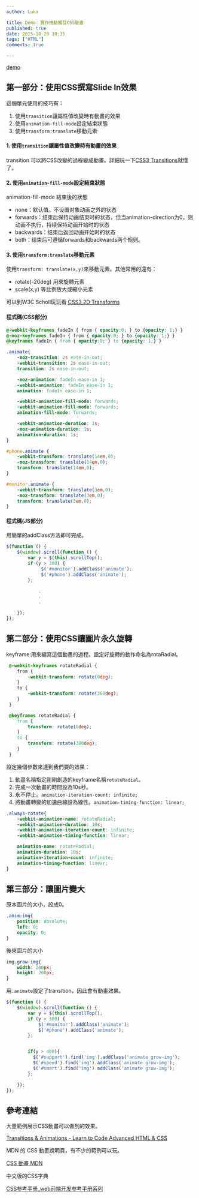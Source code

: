 ```yaml
---
author: Luka

title: Demo：實作捲動觸發CSS動畫
published: true
date: 2015-10-20 18:35
tags: ["HTML"]
comments: true

---
```


[demo](http://luka7go.github.io/CSS-Animation-Page-Demo/)

## 第一部分：使用CSS撰寫Slide In效果

這個單元使用的技巧有：

1. 使用`transition`讓屬性值改變時有動畫的效果
2. 使用`animation-fill-mode`設定結束狀態
3. 使用`transform:translate`移動元素

#### 1. 使用`transition`讓屬性值改變時有動畫的效果

transition 可以將CSS改變的過程變成動畫。詳細玩一下[CSS3 Transitions](http://www.w3schools.com/css/css3_transitions.asp)就懂了。

#### 2. 使用`animation-fill-mode`設定結束狀態
animation-fill-mode 結束後的狀態

- none：默认值。不设置对象动画之外的状态
- forwards：结束后保持动画结束时的状态，但当animation-direction为0，则动画不执行，持续保持动画开始时的状态
- backwards：结束后返回动画开始时的状态
- both：结束后可遵循forwards和backwards两个规则。

#### 3. 使用`transform:translate`移動元素

使用`transform: translate(x,y)`來移動元素。其他常用的還有：

- rotate(-20deg) 用來旋轉元素
- scale(x,y) 等比例放大或縮小元素

可以到W3C Scholl玩玩看
[CSS3 2D Transforms](http://www.w3schools.com/css/css3_2dtransforms.asp)

#### 程式碼(CSS部分)

```css
@-webkit-keyframes fadeIn { from { opacity:0; } to {opacity: 1;} }
@-moz-keyframes fadeIn { from { opacity:0; } to {opacity: 1;} }
@keyframes fadeIn { from { opacity:0; } to {opacity: 1;} }
```

```css
.animate{
	-moz-transition: 2s ease-in-out;
	-webkit-transition: 2s ease-in-out;
	transition: 2s ease-in-out;

	-moz-animation: fadeIn ease-in 1;
	-webkit-animation: fadeIn ease-in 1;
	animation: fadeIn ease-in 1;

	-webkit-animation-fill-mode: forwards;
	-webkit-animation-fill-mode: forwards;
	animation-fill-mode: forwards;

	-webkit-animation-duration: 1s;
	-moz-animation-duration: 1s;
	animation-duration: 1s;
}
```

```css
#phone.animate {
	-webkit-transform: translate(14em,0);
	-moz-transform: translate(14em,0);
	transform: translate(14em,0);
}

#monitor.animate {
	-webkit-transform: translate(3em,0);
	-moz-transform: translate(3em,0);
	transform: translate(3em,0);
}
```

#### 程式碼(JS部分)

用簡單的addClass方法即可完成。

```js
$(function () {
    $(window).scroll(function () {
        var y = $(this).scrollTop();
        if (y > 300) {
             $('#monitor').addClass('animate');
             $('#phone').addClass('animate');
        };

			.
			.
			.

    });
});
```

## 第二部分：使用CSS讓圖片永久旋轉

keyframe:用來編寫這個動畫的過程。設定好旋轉的動作命名為rotaRadial。

```css
 @-webkit-keyframes rotateRadial {
 	from {
 		-webkit-transform: rotate(0deg);
 	}
 	to {
 		-webkit-transform: rotate(360deg);
 	}
 }

 @keyframes rotateRadial {
 	from {
 		transform: rotate(0deg);
 	}
 	to {
 		transform: rotate(360deg);
 	}
 }
```

設定幾個參數來達到我們要的效果：

1. 動畫名稱指定剛剛創造的keyframe名稱`rotateRadial`。
1. 完成一次動畫的時間設為10s秒。
1. 永不停止。`animation-iteration-count: infinite;`
1. 將動畫轉變的加速曲線設為線性。`animation-timing-function: linear;`

```css
.always-rotate{
	-webkit-animation-name: rotateRadial;
	-webkit-animation-duration: 10s;
	-webkit-animation-iteration-count: infinite;
	-webkit-animation-timing-function: linear;

	animation-name: rotateRadial;
	animation-duration: 10s;
	animation-iteration-count: infinite;
	animation-timing-function: linear;
}
```

## 第三部分：讓圖片變大

原本圖片的大小，設成0。

```css
.anim-img{
	position: absolute;
	left: 0;
	opacity: 0;
}
```

後來圖片的大小

```css
img.grow-img{
	width: 200px;
	height: 200px;
}
```

用`.animate`設定了transition，因此會有動畫效果。

```js
$(function () {
    $(window).scroll(function () {
        var y = $(this).scrollTop();
        if (y > 300) {
            $('#monitor').addClass('animate');
            $('#phone').addClass('animate');
        };


        if(y > 400){
          $('#support').find('img').addClass('animate grow-img');
          $('#speed').find('img').addClass('animate grow-img');
          $('#smart').find('img').addClass('animate grow-img');
        };

    });
});
```

## 參考連結

大量範例展示CSS動畫可以做到的效果。

[Transitions & Animations - Learn to Code Advanced HTML & CSS](http://learn.shayhowe.com/advanced-html-css/transitions-animations/)

MDN 的 CSS 動畫說明頁，有不少的範例可以玩。

[CSS 動畫  MDN](https://developer.mozilla.org/zh-TW/docs/CSS_%E5%8B%95%E7%95%AB)

中文版的CSS字典

[CSS参考手册_web前端开发参考手册系列](http://css.doyoe.com/)
